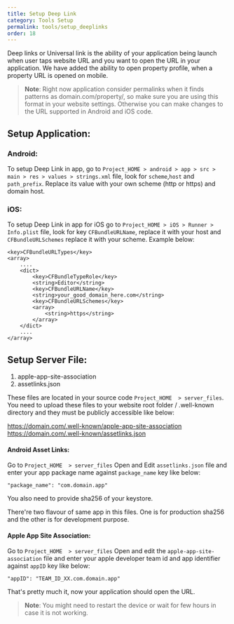 ```yaml
---
title: Setup Deep Link
category: Tools Setup
permalink: tools/setup_deeplinks
order: 18
---
```


Deep links or Universal link is the ability of your application being launch when user taps website URL and you want to open the URL in your application. We have added the ability to open property profile, when a property URL is opened on mobile.

> **Note**: Right now application consider permalinks when it finds patterns as domain.com/property/, so make sure you are using this format in your website settings. Otherwise you can make changes to the URL supported in Android and iOS code.

## Setup Application:
### Android:
 To setup Deep Link in app, go to `Project_HOME > android > app > src > main > res > values > strings.xml` file, look for `scheme`,`host` and `path_prefix`. Replace its value with your own scheme (http or https) and domain host.
### iOS:
 To setup Deep Link in app for iOS go to `Project_HOME > iOS > Runner > Info.plist` file, look for key `CFBundleURLName`, replace it with your host and `CFBundleURLSchemes` replace it with your scheme. Example below:
```
<key>CFBundleURLTypes</key>
<array>
    ....
    <dict>
        <key>CFBundleTypeRole</key>
        <string>Editor</string>
        <key>CFBundleURLName</key>
        <string>your_good_domain_here.com</string>
        <key>CFBundleURLSchemes</key>
        <array>
            <string>https</string>
        </array>
    </dict>
    ....
</array>
```

## Setup Server File:

1. apple-app-site-association
2. assetlinks.json

These files are located in your source code `Project_HOME  > server_files`. You need to upload these files to your website root folder / .well-known directory and they must be publicly accessible like below:

https://domain.com/.well-known/apple-app-site-association
https://domain.com/.well-known/assetlinks.json

#### Android Asset Links:

Go to `Project_HOME  > server_files` Open and Edit `assetlinks.json` file and enter your app package name against `package_name` key like below:

```
"package_name": "com.domain.app"
```
You also need to provide sha256 of your keystore.

There're two flavour of same app in this files. One is for production sha256 and the other is for development purpose.

#### Apple App Site Association:

Go to `Project_HOME  > server_files` Open and edit the `apple-app-site-association` file and enter your apple developer team id and app identifier against `appID` key like below:

```
"appID": "TEAM_ID_XX.com.domain.app"
```

That's pretty much it, now your application should open the URL.

> **Note**: You might need to restart the device or wait for few hours in case it is not working.